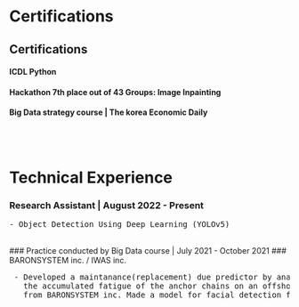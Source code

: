# Certifications

## Certifications 
#### ICDL Python
#### Hackathon 7th place out of 43 Groups: Image Inpainting
#### Big Data strategy course | The korea Economic Daily
<br>
<br>

# Technical Experience

### Research Assistant | August 2022 - Present
<pre>- Object Detection Using Deep Learning (YOLOv5) </pre>
<br>
### Practice conducted by Big Data course | July 2021 - October 2021
### BARONSYSTEM inc. / IWAS inc.
<pre> - Developed a maintanance(replacement) due predictor by analysing 
   the accumulated fatigue of the anchor chains on an offshore platform
   from BARONSYSTEM inc. Made a model for facial detection from IWAS inc.</pre>
